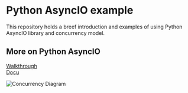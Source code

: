 # Python AsyncIO example
This repository holds a breef introduction and examples of using Python AsyncIO library and concurrency model.

## More on Python AsyncIO
[Walkthrough](https://realpython.com/async-io-python/) <br>
[Docu](https://docs.python.org/3/library/asyncio.html)

![Concurrency Diagram](https://realpython.com/cdn-cgi/image/width=504,format=auto/https://files.realpython.com/media/Screen_Shot_2018-10-17_at_3.18.44_PM.c02792872031.jpg)
